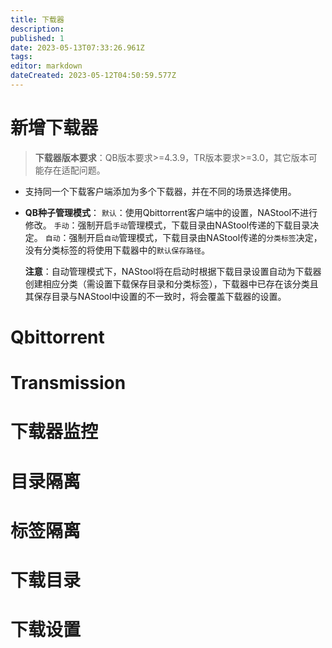 ```yaml
---
title: 下载器
description: 
published: 1
date: 2023-05-13T07:33:26.961Z
tags: 
editor: markdown
dateCreated: 2023-05-12T04:50:59.577Z
---
```


# 新增下载器

> **下载器版本要求**：QB版本要求>=4.3.9，TR版本要求>=3.0，其它版本可能存在适配问题。

- 支持同一个下载客户端添加为多个下载器，并在不同的场景选择使用。
- **QB种子管理模式**：
  `默认`：使用Qbittorrent客户端中的设置，NAStool不进行修改。
  `手动`：强制开启`手动`管理模式，下载目录由NAStool传递的下载目录决定。
  `自动`：强制开启`自动`管理模式，下载目录由NAStool传递的`分类标签`决定，没有分类标签的将使用下载器中的`默认保存路径`。
 
  **注意**：自动管理模式下，NAStool将在启动时根据下载目录设置自动为下载器创建相应分类（需设置下载保存目录和分类标签），下载器中已存在该分类且其保存目录与NAStool中设置的不一致时，将会覆盖下载器的设置。

# Qbittorrent

# Transmission

# 下载器监控

# 目录隔离

# 标签隔离

# 下载目录

# 下载设置